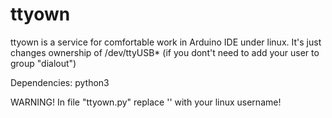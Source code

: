 # ttyown

ttyown is a service for comfortable work in Arduino IDE under linux.
It's just changes ownership of /dev/ttyUSB* (if you dont't need to add your user to group "dialout")

Dependencies: python3

WARNING! In file "ttyown.py" replace '<USER>' with your linux username!
